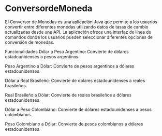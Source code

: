 # ConversordeMoneda


El Conversor de Monedas es una aplicación Java que permite a los usuarios convertir entre diferentes monedas utilizando datos de tasas de cambio actualizadas desde una API. La aplicación ofrece una interfaz de línea de comandos donde los usuarios pueden seleccionar diferentes opciones de conversión de monedas.

Funcionalidades
Dólar a Peso Argentino: Convierte de dólares estadounidenses a pesos argentinos.

Peso Argentino a Dólar: Convierte de pesos argentinos a dólares estadounidenses.

Dólar a Real Brasileño: Convierte de dólares estadounidenses a reales brasileños.

Real Brasileño a Dólar: Convierte de reales brasileños a dólares estadounidenses.

Dólar a Peso Colombiano: Convierte de dólares estadounidenses a pesos colombianos.

Peso Colombiano a Dólar: Convierte de pesos colombianos a dólares estadounidenses.
